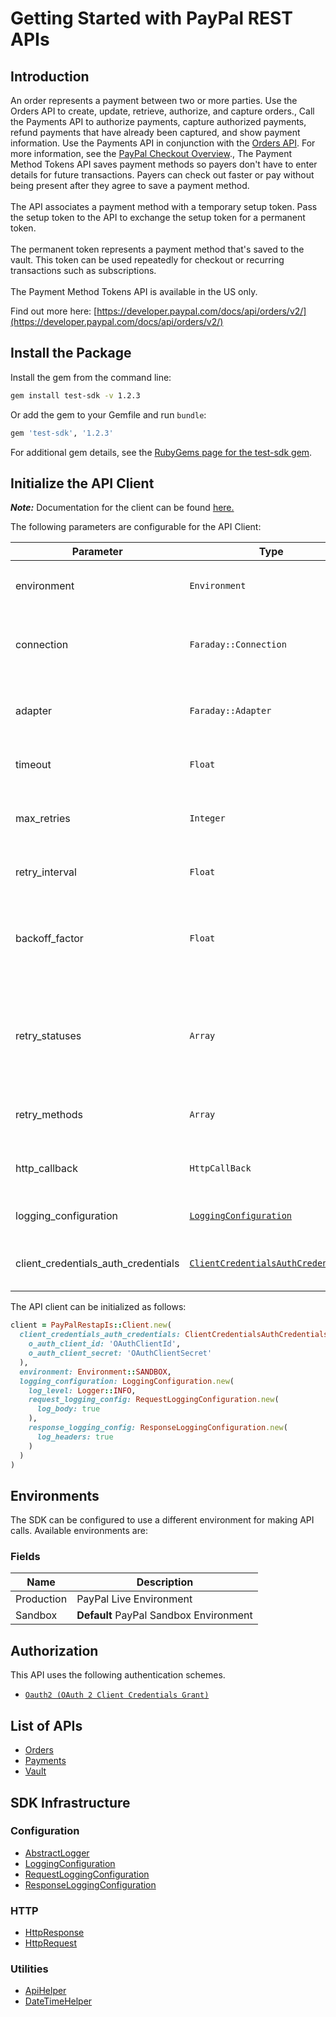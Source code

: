 
# Getting Started with PayPal REST APIs

## Introduction

An order represents a payment between two or more parties. Use the Orders API to create, update, retrieve, authorize, and capture orders., Call the Payments API to authorize payments, capture authorized payments, refund payments that have already been captured, and show payment information. Use the Payments API in conjunction with the <a href="/docs/api/orders/v2/">Orders API</a>. For more information, see the <a href="/docs/checkout/">PayPal Checkout Overview</a>., The Payment Method Tokens API saves payment methods so payers don't have to enter details for future transactions. Payers can check out faster or pay without being present after they agree to save a payment method.<br><br>The API associates a payment method with a temporary setup token. Pass the setup token to the API to exchange the setup token for a permanent token.<br><br>The permanent token represents a payment method that's saved to the vault. This token can be used repeatedly for checkout or recurring transactions such as subscriptions.<br><br>The Payment Method Tokens API is available in the US only.

Find out more here: [https://developer.paypal.com/docs/api/orders/v2/](https://developer.paypal.com/docs/api/orders/v2/)

## Install the Package

Install the gem from the command line:

```bash
gem install test-sdk -v 1.2.3
```

Or add the gem to your Gemfile and run `bundle`:

```ruby
gem 'test-sdk', '1.2.3'
```

For additional gem details, see the [RubyGems page for the test-sdk gem](https://rubygems.org/gems/test-sdk/versions/1.2.3).

## Initialize the API Client

**_Note:_** Documentation for the client can be found [here.](https://www.github.com/tahaali2000/test-ruby-sdk/tree/1.2.3/doc/client.md)

The following parameters are configurable for the API Client:

| Parameter | Type | Description |
|  --- | --- | --- |
| environment | `Environment` | The API environment. <br> **Default: `Environment.SANDBOX`** |
| connection | `Faraday::Connection` | The Faraday connection object passed by the SDK user for making requests |
| adapter | `Faraday::Adapter` | The Faraday adapter object passed by the SDK user for performing http requests |
| timeout | `Float` | The value to use for connection timeout. <br> **Default: 60** |
| max_retries | `Integer` | The number of times to retry an endpoint call if it fails. <br> **Default: 0** |
| retry_interval | `Float` | Pause in seconds between retries. <br> **Default: 1** |
| backoff_factor | `Float` | The amount to multiply each successive retry's interval amount by in order to provide backoff. <br> **Default: 2** |
| retry_statuses | `Array` | A list of HTTP statuses to retry. <br> **Default: [408, 413, 429, 500, 502, 503, 504, 521, 522, 524, 408, 413, 429, 500, 502, 503, 504, 521, 522, 524]** |
| retry_methods | `Array` | A list of HTTP methods to retry. <br> **Default: %i[get put get put]** |
| http_callback | `HttpCallBack` | The Http CallBack allows defining callables for pre and post API calls. |
| logging_configuration | [`LoggingConfiguration`](https://www.github.com/tahaali2000/test-ruby-sdk/tree/1.2.3/doc/logging-configuration.md) | The SDK logging configuration for API calls |
| client_credentials_auth_credentials | [`ClientCredentialsAuthCredentials`](https://www.github.com/tahaali2000/test-ruby-sdk/tree/1.2.3/doc/auth/oauth-2-client-credentials-grant.md) | The credential object for OAuth 2 Client Credentials Grant |

The API client can be initialized as follows:

```ruby
client = PayPalRestapIs::Client.new(
  client_credentials_auth_credentials: ClientCredentialsAuthCredentials.new(
    o_auth_client_id: 'OAuthClientId',
    o_auth_client_secret: 'OAuthClientSecret'
  ),
  environment: Environment::SANDBOX,
  logging_configuration: LoggingConfiguration.new(
    log_level: Logger::INFO,
    request_logging_config: RequestLoggingConfiguration.new(
      log_body: true
    ),
    response_logging_config: ResponseLoggingConfiguration.new(
      log_headers: true
    )
  )
)
```

## Environments

The SDK can be configured to use a different environment for making API calls. Available environments are:

### Fields

| Name | Description |
|  --- | --- |
| Production | PayPal Live Environment |
| Sandbox | **Default** PayPal Sandbox Environment |

## Authorization

This API uses the following authentication schemes.

* [`Oauth2 (OAuth 2 Client Credentials Grant)`](https://www.github.com/tahaali2000/test-ruby-sdk/tree/1.2.3/doc/auth/oauth-2-client-credentials-grant.md)

## List of APIs

* [Orders](https://www.github.com/tahaali2000/test-ruby-sdk/tree/1.2.3/doc/controllers/orders.md)
* [Payments](https://www.github.com/tahaali2000/test-ruby-sdk/tree/1.2.3/doc/controllers/payments.md)
* [Vault](https://www.github.com/tahaali2000/test-ruby-sdk/tree/1.2.3/doc/controllers/vault.md)

## SDK Infrastructure

### Configuration

* [AbstractLogger](https://www.github.com/tahaali2000/test-ruby-sdk/tree/1.2.3/doc/abstract-logger.md)
* [LoggingConfiguration](https://www.github.com/tahaali2000/test-ruby-sdk/tree/1.2.3/doc/logging-configuration.md)
* [RequestLoggingConfiguration](https://www.github.com/tahaali2000/test-ruby-sdk/tree/1.2.3/doc/request-logging-configuration.md)
* [ResponseLoggingConfiguration](https://www.github.com/tahaali2000/test-ruby-sdk/tree/1.2.3/doc/response-logging-configuration.md)

### HTTP

* [HttpResponse](https://www.github.com/tahaali2000/test-ruby-sdk/tree/1.2.3/doc/http-response.md)
* [HttpRequest](https://www.github.com/tahaali2000/test-ruby-sdk/tree/1.2.3/doc/http-request.md)

### Utilities

* [ApiHelper](https://www.github.com/tahaali2000/test-ruby-sdk/tree/1.2.3/doc/api-helper.md)
* [DateTimeHelper](https://www.github.com/tahaali2000/test-ruby-sdk/tree/1.2.3/doc/date-time-helper.md)

